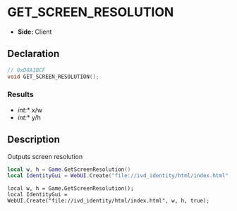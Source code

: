 # GET_SCREEN_RESOLUTION
- **Side:** Client

## Declaration
```cpp
// 0xD8A1BCF
void GET_SCREEN_RESOLUTION();
```

### Results
- **int*:** x/w
- **int*:** y/h

## Description
Outputs screen resolution

```lua
local w, h = Game.GetScreenResolution()
local IdentityGui = WebUI.Create("file://ivd_identity/html/index.html", w, h, true)
```

```squirrel
local w, h = Game.GetScreenResolution();
local IdentityGui = WebUI.Create("file://ivd_identity/html/index.html", w, h, true);
```
